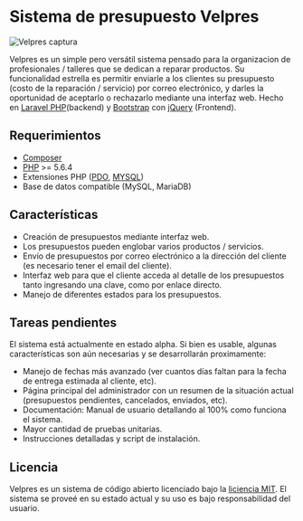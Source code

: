 # Sistema de presupuesto Velpres
<img src="https://s17.postimg.org/ywxkxullb/nuevo_presupuesto.png" alt="Velpres captura">

Velpres es un simple pero versátil sistema pensado para la organizacion de profesionales / talleres que se dedican a reparar productos. Su funcionalidad estrella es permitir enviarle a los clientes su presupuesto (costo de la reparación / servicio) por correo electrónico, y darles la oportunidad de aceptarlo o rechazarlo mediante una interfaz web. Hecho en [Laravel PHP](https://laravel.com)(backend) y [Bootstrap](http://getbootstrap.com/) con [jQuery](https://jquery.com/) (Frontend).

## Requerimientos

- [Composer](https://getcomposer.org)
- [PHP](https://php.net) >= 5.6.4
- Extensiones PHP ([PDO](http://php.net/manual/en/book.pdo.php), [MYSQL](http://php.net/manual/es/book.mysql.php))
- Base de datos compatible (MySQL, MariaDB)

## Características

- Creación de presupuestos mediante interfaz web.
- Los presupuestos pueden englobar varios productos / servicios.
- Envío de presupuestos por correo electrónico a la dirección del cliente (es necesario tener el email del cliente).
- Interfaz web para que el cliente acceda al detalle de los presupuestos tanto ingresando una clave, como por enlace directo.
- Manejo de diferentes estados para los presupuestos.

## Tareas pendientes

El sistema está actualmente en estado alpha. Si bien es usable, algunas características son aún necesarias y se desarrollarán proximamente:

- Manejo de fechas más avanzado (ver cuantos días faltan para la fecha de entrega estimada al cliente, etc).
- Página principal del administrador con un resumen de la situación actual (presupuestos pendientes, cancelados, enviados, etc).
- Documentación: Manual de usuario detallando al 100% como funciona el sistema.
- Mayor cantidad de pruebas unitarias.
- Instrucciones detalladas y script de instalación.

## Licencia

Velpres es un sistema de código abierto licenciado bajo la [liciencia MIT](http://opensource.org/licenses/MIT). El sistema se proveé en su estado actual y su uso es bajo responsabilidad del usuario.
